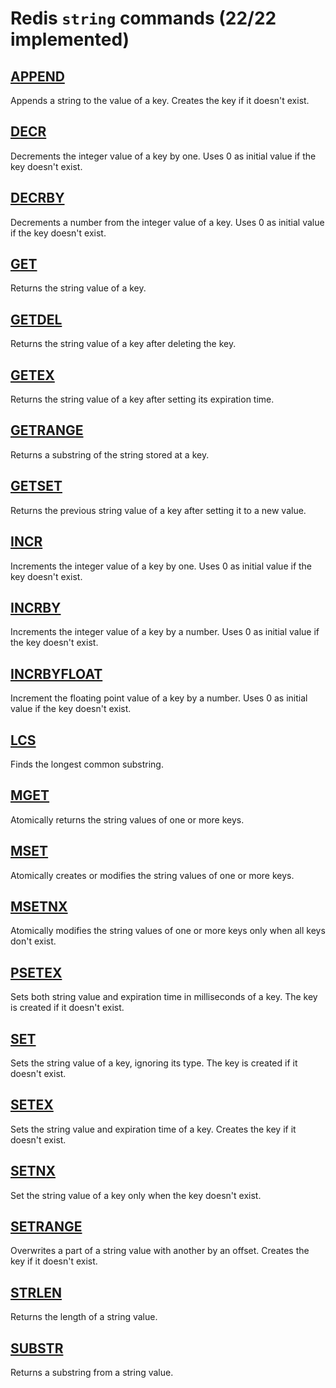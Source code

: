# Redis `string` commands (22/22 implemented)

## [APPEND](https://redis.io/commands/append/)

Appends a string to the value of a key. Creates the key if it doesn't exist.

## [DECR](https://redis.io/commands/decr/)

Decrements the integer value of a key by one. Uses 0 as initial value if the key doesn't exist.

## [DECRBY](https://redis.io/commands/decrby/)

Decrements a number from the integer value of a key. Uses 0 as initial value if the key doesn't exist.

## [GET](https://redis.io/commands/get/)

Returns the string value of a key.

## [GETDEL](https://redis.io/commands/getdel/)

Returns the string value of a key after deleting the key.

## [GETEX](https://redis.io/commands/getex/)

Returns the string value of a key after setting its expiration time.

## [GETRANGE](https://redis.io/commands/getrange/)

Returns a substring of the string stored at a key.

## [GETSET](https://redis.io/commands/getset/)

Returns the previous string value of a key after setting it to a new value.

## [INCR](https://redis.io/commands/incr/)

Increments the integer value of a key by one. Uses 0 as initial value if the key doesn't exist.

## [INCRBY](https://redis.io/commands/incrby/)

Increments the integer value of a key by a number. Uses 0 as initial value if the key doesn't exist.

## [INCRBYFLOAT](https://redis.io/commands/incrbyfloat/)

Increment the floating point value of a key by a number. Uses 0 as initial value if the key doesn't exist.

## [LCS](https://redis.io/commands/lcs/)

Finds the longest common substring.

## [MGET](https://redis.io/commands/mget/)

Atomically returns the string values of one or more keys.

## [MSET](https://redis.io/commands/mset/)

Atomically creates or modifies the string values of one or more keys.

## [MSETNX](https://redis.io/commands/msetnx/)

Atomically modifies the string values of one or more keys only when all keys don't exist.

## [PSETEX](https://redis.io/commands/psetex/)

Sets both string value and expiration time in milliseconds of a key. The key is created if it doesn't exist.

## [SET](https://redis.io/commands/set/)

Sets the string value of a key, ignoring its type. The key is created if it doesn't exist.

## [SETEX](https://redis.io/commands/setex/)

Sets the string value and expiration time of a key. Creates the key if it doesn't exist.

## [SETNX](https://redis.io/commands/setnx/)

Set the string value of a key only when the key doesn't exist.

## [SETRANGE](https://redis.io/commands/setrange/)

Overwrites a part of a string value with another by an offset. Creates the key if it doesn't exist.

## [STRLEN](https://redis.io/commands/strlen/)

Returns the length of a string value.

## [SUBSTR](https://redis.io/commands/substr/)

Returns a substring from a string value.



